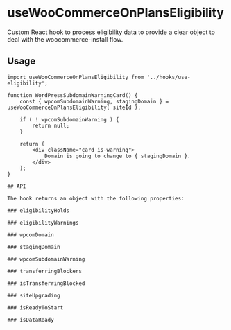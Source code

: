 # useWooCommerceOnPlansEligibility

Custom React hook to process eligibility data to provide a clear object to deal with the woocommerce-install flow.

## Usage

```es6
import useWooCommerceOnPlansEligibility from '../hooks/use-eligibility';

function WordPressSubdomainWarningCard() {
	const { wpcomSubdomainWarning, stagingDomain } = useWooCommerceOnPlansEligibility( siteId );

	if ( ! wpcomSubdomainWarning ) {
		return null;
	}

	return (
		<div className="card is-warning">
			Domain is going to change to { stagingDomain }.
		</div>
	);
}

## API

The hook returns an object with the following properties:

### eligibilityHolds

### eligibilityWarnings

### wpcomDomain

### stagingDomain

### wpcomSubdomainWarning

### transferringBlockers

### isTransferringBlocked

### siteUpgrading

### isReadyToStart

### isDataReady